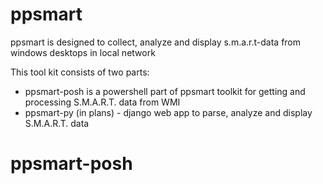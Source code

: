 # ppsmart

ppsmart is designed to collect, analyze and display s.m.a.r.t-data from windows desktops in local network

This tool kit consists of two parts:
- ppsmart-posh is a powershell part of ppsmart toolkit for getting and processing S.M.A.R.T. data from WMI
- ppsmart-py (in plans) - django web app to parse, analyze and display S.M.A.R.T. data

# ppsmart-posh
